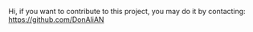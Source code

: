 Hi, if you want to contribute to this project, you may do it by contacting: https://github.com/DonAliAN  

